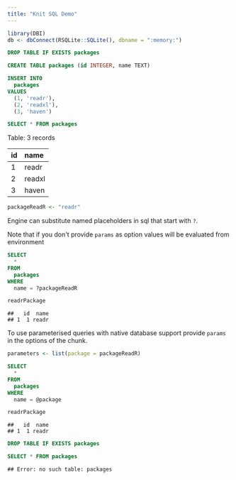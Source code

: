 ```yaml
---
title: "Knit SQL Demo"
---
```



``` r
library(DBI)
db <- dbConnect(RSQLite::SQLite(), dbname = ":memory:")
```


``` sql
DROP TABLE IF EXISTS packages
```


``` sql
CREATE TABLE packages (id INTEGER, name TEXT)
```


``` sql
INSERT INTO 
  packages 
VALUES 
  (1, 'readr'), 
  (2, 'readxl'), 
  (3, 'haven')
```


``` sql
SELECT * FROM packages
```


<div class="knitsql-table">


Table: 3 records

|id |name   |
|:--|:------|
|1  |readr  |
|2  |readxl |
|3  |haven  |

</div>


``` r
packageReadR <- "readr"
```

Engine can substitute named placeholders in sql that start with `?`. 

Note that if you don't provide `params` as option values will be evaluated from environment


``` sql
SELECT 
  * 
FROM 
  packages
WHERE 
  name = ?packageReadR
```


``` r
readrPackage
```

```
##   id  name
## 1  1 readr
```

To use parameterised queries with native database support provide `params` in the options of the chunk.


``` r
parameters <- list(package = packageReadR)
```


``` sql
SELECT 
  * 
FROM
  packages
WHERE 
  name = @package
```


``` r
readrPackage
```

```
##   id  name
## 1  1 readr
```


``` sql
DROP TABLE IF EXISTS packages
```


``` sql
SELECT * FROM packages
```

```
## Error: no such table: packages
```

